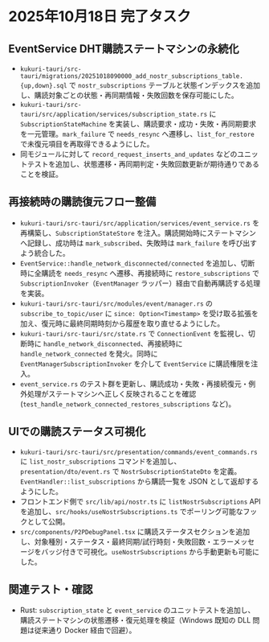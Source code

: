 # 2025年10月18日 完了タスク

## EventService DHT購読ステートマシンの永続化
- `kukuri-tauri/src-tauri/migrations/20251018090000_add_nostr_subscriptions_table.{up,down}.sql` で `nostr_subscriptions` テーブルと状態インデックスを追加し、購読対象ごとの状態・再同期情報・失敗回数を保存可能にした。
- `kukuri-tauri/src-tauri/src/application/services/subscription_state.rs` に `SubscriptionStateMachine` を実装し、購読要求・成功・失敗・再同期要求を一元管理。`mark_failure` で `needs_resync` へ遷移し、`list_for_restore` で未復元項目を再取得できるようにした。
- 同モジュールに対して `record_request_inserts_and_updates` などのユニットテストを追加し、状態遷移・再同期判定・失敗回数更新が期待通りであることを検証。

## 再接続時の購読復元フロー整備
- `kukuri-tauri/src-tauri/src/application/services/event_service.rs` を再構築し、`SubscriptionStateStore` を注入。購読開始時にステートマシンへ記録し、成功時は `mark_subscribed`、失敗時は `mark_failure` を呼び出すよう統合した。
- `EventService::handle_network_disconnected/connected` を追加し、切断時に全購読を `needs_resync` へ遷移、再接続時に `restore_subscriptions` で `SubscriptionInvoker`（`EventManager` ラッパー）経由で自動再購読する処理を実装。
- `kukuri-tauri/src-tauri/src/modules/event/manager.rs` の `subscribe_to_topic/user` に `since: Option<Timestamp>` を受け取る拡張を加え、復元時に最終同期時刻から履歴を取り直せるようにした。
- `kukuri-tauri/src-tauri/src/state.rs` で `ConnectionEvent` を監視し、切断時に `handle_network_disconnected`、再接続時に `handle_network_connected` を発火。同時に `EventManagerSubscriptionInvoker` を介して `EventService` に購読権限を注入。
- `event_service.rs` のテスト群を更新し、購読成功・失敗・再接続復元・例外処理がステートマシンへ正しく反映されることを確認 (`test_handle_network_connected_restores_subscriptions` など)。

## UIでの購読ステータス可視化
- `kukuri-tauri/src-tauri/src/presentation/commands/event_commands.rs` に `list_nostr_subscriptions` コマンドを追加し、`presentation/dto/event.rs` で `NostrSubscriptionStateDto` を定義。`EventHandler::list_subscriptions` から購読一覧を JSON として返却するようにした。
- フロントエンド側で `src/lib/api/nostr.ts` に `listNostrSubscriptions` API を追加し、`src/hooks/useNostrSubscriptions.ts` でポーリング可能なフックとして公開。
- `src/components/P2PDebugPanel.tsx` に購読ステータスセクションを追加し、対象種別・ステータス・最終同期/試行時刻・失敗回数・エラーメッセージをバッジ付きで可視化。`useNostrSubscriptions` から手動更新も可能にした。

## 関連テスト・確認
- Rust: `subscription_state` と `event_service` のユニットテストを追加し、購読ステートマシンの状態遷移・復元処理を検証（Windows 既知の DLL 問題は従来通り Docker 経由で回避）。
